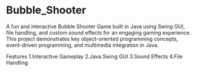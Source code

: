 # Bubble_Shooter
A fun and interactive Bubble Shooter Game built in Java using Swing GUI, file handling, and custom sound effects for an engaging gaming experience. This project demonstrates key object-oriented programming concepts, event-driven programming, and multimedia integration in Java.

Features
1.Interactive Gameplay
2.Java Swing GUI
3.Sound Effects
4.File Handling
